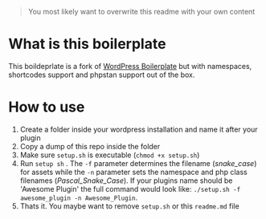 > You most likely want to overwrite this readme with your own content

# What is this boilerplate
This boildeprlate is a fork of [WordPress Boilerplate](https://github.com/DevinVinson/WordPress-Plugin-Boilerplate) but with namespaces, shortcodes support and phpstan support out of the box. 

# How to use

 1. Create a folder inside your wordpress installation and name it after your plugin
 2. Copy a dump of this repo inside the folder
 3. Make sure `setup.sh` is executable (`chmod +x setup.sh`)
 4. Run `setup sh` . The `-f` parameter determines the filename (*snake_case*) for assets while the `-n` parameter sets the namespace and php class filenames (*Pascal_Snake_Case*). If your plugins name should be 'Awesome Plugin' the full command would look like: `./setup.sh -f awesome_plugin -n Awesome_Plugin`.
 5. Thats it. You maybe want to remove `setup.sh` or this `readme.md` file
